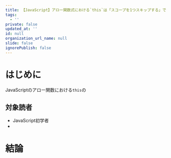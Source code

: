 ```yaml
---
title: 【JavaScript】アロー関数式における`this`は「スコープを1つスキップする」でOK
tags:
  - ''
private: false
updated_at: ''
id: null
organization_url_name: null
slide: false
ignorePublish: false
---
```

# はじめに

JavaScriptのアロー関数における`this`の

## 対象読者

- JavaScript初学者
- 

# 結論

